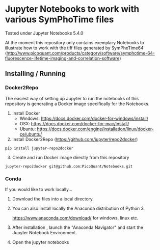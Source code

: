 # Jupyter Notebooks to work with various SymPhoTime files
Tested under Jupyter Notebooks 5.4.0

At the moment this repository only contains exemplary Notebooks to illustrate how to work with the tiff files generated by SymPhoTime64 (http://www.picoquant.com/products/category/software/symphotime-64-fluorescence-lifetime-imaging-and-correlation-software)

## Installing / Running

### Docker2Repo
The easiest way of setting up Jupyter to run the notebooks of this repository is generating a Docker image specifically for the Notebooks.

 1. Install Docker
    * Windows: https://docs.docker.com/docker-for-windows/install/
    * OSX: https://docs.docker.com/docker-for-mac/install/
    * Ubuntu: https://docs.docker.com/engine/installation/linux/docker-ce/ubuntu/
 2. Install Docker2Repo (https://github.com/jupyter/repo2docker)
   
   ```pip install jupyter-repo2docker```

 3. Create and run Docker image directly from this repository
 
   ```jupyter-repo2docker git@github.com:PicoQuant/Notebooks.git```
 
### Conda
If you would like to work locally... 


   1. Download the files into a local directory.

   2. You can also install locally the Anaconda distribution of Python 3.  

      https://www.anaconda.com/download/ for windows, linux etc. 

   3. After installation , launch the "Anaconda Navigator" and start the Jupyter Notebook Environment.
   
   4. Open the jupyter notebooks




